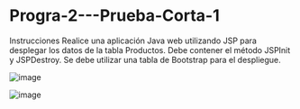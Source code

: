 # Progra-2---Prueba-Corta-1

Instrucciones
Realice una aplicación Java web utilizando JSP para desplegar los datos de la tabla Productos.
Debe contener el método JSPInit y JSPDestroy.
Se debe utilizar una tabla de Bootstrap para el despliegue.

![image](https://user-images.githubusercontent.com/98372790/199643115-1dca331e-2621-48f1-b035-4cd14458a53c.png)

![image](https://user-images.githubusercontent.com/98372790/199643316-41df868a-b0be-4a9f-96d2-eaf463e10652.png)
